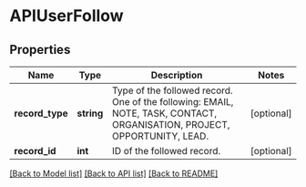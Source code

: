 # APIUserFollow

## Properties
Name | Type | Description | Notes
------------ | ------------- | ------------- | -------------
**record_type** | **string** | Type of the followed record. One of the following: EMAIL, NOTE, TASK, CONTACT, ORGANISATION, PROJECT, OPPORTUNITY, LEAD. | [optional] 
**record_id** | **int** | ID of the followed record. | [optional] 

[[Back to Model list]](../README.md#documentation-for-models) [[Back to API list]](../README.md#documentation-for-api-endpoints) [[Back to README]](../README.md)


